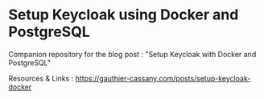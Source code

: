 # Setup Keycloak using Docker and PostgreSQL

Companion repository for the blog post : "Setup Keycloak with Docker and PostgreSQL"

Resources & Links : https://gauthier-cassany.com/posts/setup-keycloak-docker
